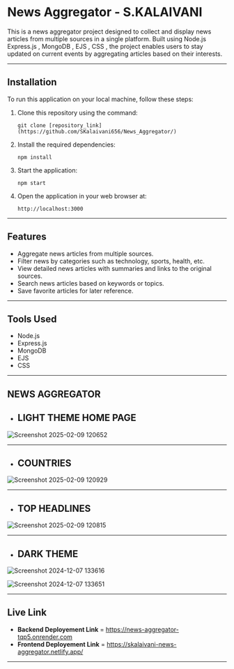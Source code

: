 


# **News Aggregator - S.KALAIVANI**  
This is a news aggregator project designed to collect and display news articles from multiple sources in a single platform. Built using  Node.js  
Express.js , MongoDB , EJS , CSS  , the project enables users to stay updated on current events by aggregating articles based on their interests.  

---

## **Installation**  
To run this application on your local machine, follow these steps:  

1. Clone this repository using the command:  
   ```
   git clone [repository_link](https://github.com/SKalaivani656/News_Aggregator/)
   ```  

2. Install the required dependencies:  
   ```
   npm install
   ```  

3. Start the application:  
   ```
   npm start
   ```  

4. Open the application in your web browser at:  
   ```
   http://localhost:3000
   ```  

---

## **Features**  
- Aggregate news articles from multiple sources.  
- Filter news by categories such as technology, sports, health, etc.  
- View detailed news articles with summaries and links to the original sources.  
- Search news articles based on keywords or topics.  
- Save favorite articles for later reference.  

---

## **Tools Used**  
- Node.js  
- Express.js  
- MongoDB  
- EJS  
- CSS  
    

---

## NEWS AGGREGATOR 
- ## LIGHT THEME HOME PAGE

![Screenshot 2025-02-09 120652](https://github.com/user-attachments/assets/87f0ad91-1041-42c8-850d-67907ac4da5f)

---
- ## COUNTRIES
![Screenshot 2025-02-09 120929](https://github.com/user-attachments/assets/c01f6d78-c7a7-46a8-892e-a31bac279c3a)

---
- ## TOP HEADLINES
![Screenshot 2025-02-09 120815](https://github.com/user-attachments/assets/11d3cbcc-c3f8-46d8-8ae3-624cfffc7060)

---
- ## DARK THEME
![Screenshot 2024-12-07 133616](https://github.com/user-attachments/assets/3092e0d8-14a9-467f-83e7-0b10a8bf9b3d)



![Screenshot 2024-12-07 133651](https://github.com/user-attachments/assets/540f35db-ae05-4a6c-8dde-09bfff712f43)

---


## **Live Link**  
- **Backend Deployement Link** = https://news-aggregator-tqp5.onrender.com
- **Frontend Deployement Link** = https://skalaivani-news-aggregator.netlify.app/

---

